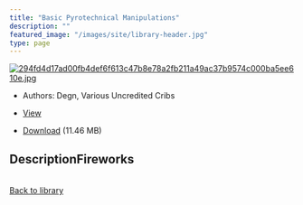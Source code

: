 ```yaml
---
title: "Basic Pyrotechnical Manipulations"
description: ""
featured_image: "/images/site/library-header.jpg"
type: page
---
```


<a href="" target="_blank">![294fd4d17ad00fb4def6f613c47b8e78a2fb211a49ac37b9574c000ba5ee610e.jpg](/images/library/294fd4d17ad00fb4def6f613c47b8e78a2fb211a49ac37b9574c000ba5ee610e.jpg)</a>
* Authors: Degn, Various Uncredited Cribs
* <a href="" target="_blank">View</a>

* [Download]() (11.46 MB)

## DescriptionFireworks

<br />[Back to library](/library/)
